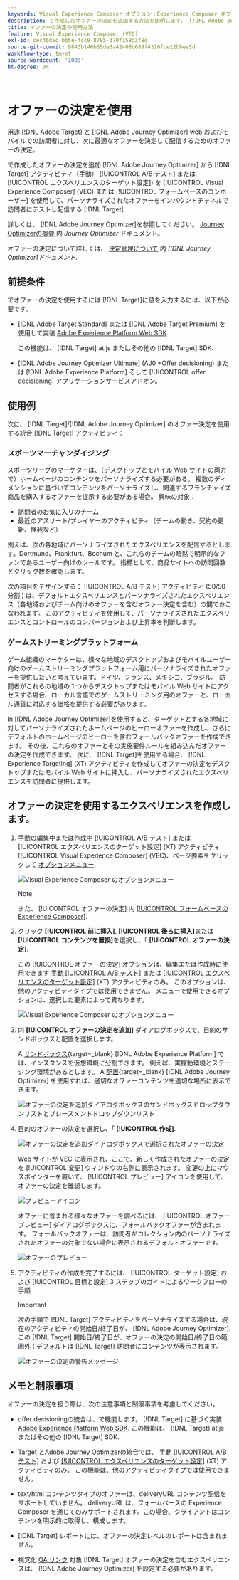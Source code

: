 ```yaml
---
keywords: Visual Experience Composer オプション；Experience Composer オプション；エクスペリエンスオプション；オファーの決定；offer decisioning;ajo;Journey Optimizer
description: で作成したオファーの決定を追加する方法を説明します。 [!DNL Adobe Journey Optimizer] を「 」アクティビティに追加します。
title: オファーの決定の使用方法
feature: Visual Experience Composer (VEC)
exl-id: cec46d5c-bb5e-4cc9-8785-370f158d3f8e
source-git-commit: 9843b146b35de3a42408b689f4326fce12bbee5d
workflow-type: tm+mt
source-wordcount: '1003'
ht-degree: 0%

---
```


# オファーの決定を使用

用途 [!DNL Adobe Target] と [!DNL Adobe Journey Optimizer] web およびモバイルでの訪問者に対し、次に最適なオファーを決定して配信するためのオファーの決定。

で作成したオファーの決定を追加 [!DNL Adobe Journey Optimizer] から [!DNL Target] アクティビティ（手動） [!UICONTROL A/B テスト] または [!UICONTROL エクスペリエンスのターゲット設定]) を [!UICONTROL Visual Experience Composer] (VEC) または [!UICONTROL フォームベースのコンポーザー] を使用して、パーソナライズされたオファーをインバウンドチャネルで訪問者にテストし配信する [!DNL Target].

詳しくは、 [!DNL Adobe Journey Optimizer]を参照してください。 [Journey Optimizerの概要](https://experienceleague.adobe.com/docs/journey-optimizer/using/get-started/get-started.html) 内 *Journey Optimizer* ドキュメント。

オファーの決定について詳しくは、 [決定管理について](https://experienceleague.adobe.com/docs/journey-optimizer/using/offer-decisioniong/get-started/starting-offer-decisioning.html) 内 *[!DNL Journey Optimizer]ドキュメント*.

## 前提条件

でオファーの決定を使用するには [!DNL Target]に値を入力するには、以下が必要です。

* [!DNL Adobe Target Standard] または [!DNL Adobe Target Premium] を使用して実装 [Adobe Experience Platform Web SDK](/help/c-implementing-target/c-implementing-target-for-client-side-web/aep-web-sdk.md).

   この機能は、 [!DNL Target] at.js またはその他の [!DNL Target] SDK.

* [!DNL Adobe Journey Optimizer Ultimate] (AJ0 +Offer decisioning) または [!DNL Adobe Experience Platform] そして [!UICONTROL offer decisioning] アプリケーションサービスアドオン。

## 使用例

次に、 [!DNL Target]/[!DNL Adobe Journey Optimizer] のオファー決定を使用する統合 [!DNL Target] アクティビティ：

### スポーツマーチャンダイジング

スポーツリーグのマーケターは、（デスクトップとモバイル Web サイトの両方で）ホームページのコンテンツをパーソナライズする必要がある。 複数のディメンションに基づいてコンテンツをパーソナライズし、関連するフランチャイズ商品を購入するオファーを提示する必要がある場合。 興味の対象：

* 訪問者のお気に入りのチーム
* 最近のアスリート/プレイヤーのアクティビティ（チームの動き、契約の更新、怪我など）

例えば、次の各地域にパーソナライズされたエクスペリエンスを配信するとします。Dortmund、Frankfurt、Bochum と、これらのチームの暗黙で明示的なファンであるユーザー向けのツールです。 指標として、商品サイトへの訪問回数とクリック数を確認します。

次の項目をデザインする： [!UICONTROL A/B テスト] アクティビティ (50/50分割 ) は、デフォルトエクスペリエンスとパーソナライズされたエクスペリエンス（各地域およびチーム向けのオファーを含むオファー決定を含む）の間でおこなわれます。 このアクティビティを使用して、パーソナライズされたエクスペリエンスとコントロールのコンバージョンおよび上昇率を判断します。

### ゲームストリーミングプラットフォーム

ゲーム組織のマーケターは、様々な地域のデスクトップおよびモバイルユーザー向けのゲームストリーミングプラットフォーム用にパーソナライズされたオファーを提供したいと考えています。ドイツ、フランス、メキシコ、ブラジル。 訪問者がこれらの地域の 1 つからデスクトップまたはモバイル Web サイトにアクセスする場合、ローカル言語でのゲームストリーミング用のオファーと、ローカル通貨に対応する価格を提供する必要があります。

In [!DNL Adobe Journey Optimizer]を使用すると、ターゲットとする各地域に対してパーソナライズされたホームページのヒーローオファーを作成し、さらにデフォルトのホームページのヒーローを含むフォールバックオファーを作成できます。 その後、これらのオファーとその実施要件ルールを組み込んだオファーの決定を作成できます。 次に、 [!DNL Target]を使用する場合、 [!DNL Experience Targeting] (XT) アクティビティを作成してオファーの決定をデスクトップまたはモバイル Web サイトに挿入し、パーソナライズされたエクスペリエンスを訪問者に提供します。

## オファーの決定を使用するエクスペリエンスを作成します。

1. 手動の編集中または作成中 [!UICONTROL A/B テスト] または [!UICONTROL エクスペリエンスのターゲット設定] (XT) アクティビティ [!UICONTROL Visual Experience Composer] (VEC)、ページ要素をクリックして [オプションメニュー](/help/c-experiences/c-visual-experience-composer/viztarget-options.md).

   ![Visual Experience Composer のオプションメニュー](assets/options-menu1.png)

   >[!NOTE]
   >
   >また、 [!UICONTROL オファーの決定] 内 [[!UICONTROL フォームベースの Experience Composer]](/help/c-experiences/form-experience-composer.md).

1. クリック **[!UICONTROL 前に挿入]**, **[!UICONTROL 後ろに挿入]**&#x200B;または **[!UICONTROL コンテンツを置換]**&#x200B;を選択し、「 **[!UICONTROL オファーの決定]**.

   この [!UICONTROL オファーの決定] オプションは、編集または作成時に使用できます [手動 [!UICONTROL A/B テスト]](/help/c-activities/t-test-ab/test-ab.md#types) または [[!UICONTROL エクスペリエンスのターゲット設定]](/help/c-activities/t-experience-target/experience-target.md) (XT) アクティビティのみ。 このオプションは、他のアクティビティタイプでは使用できません。 メニューで使用できるオプションは、選択した要素によって異なります。

   ![Visual Experience Composer のオプションメニュー](assets/options-menu.png)

1. 内 **[!UICONTROL オファーの決定を追加]** ダイアログボックスで、目的のサンドボックスと配置を選択します。

   A [サンドボックス](https://experienceleague.adobe.com/docs/experience-platform/sandbox/ui/overview.html){target=_blank} [!DNL Adobe Experience Platform] では、インスタンスを仮想環境に分割できます。 例えば、実稼動環境とステージング環境があるとします。 A [配置](https://experienceleague.adobe.com/docs/journey-optimizer/using/offer-decisioniong/create-components/creating-placements.html){target=_blank} [!DNL Adobe Journey Optimizer] を使用すれば、適切なオファーコンテンツを適切な場所に表示できます。

   ![オファーの決定を追加ダイアログボックスのサンドボックスドロップダウンリストとプレースメントドロップダウンリスト](/help/c-integrating-target-with-mac/ajo/assets/sandbox-placement.png)

1. 目的のオファーの決定を選択し、「 **[!UICONTROL 作成]**.

   ![オファーの決定を追加ダイアログボックスで選択されたオファーの決定](assets/offer-decision.png)

   Web サイトが VEC に表示され、ここで、新しく作成されたオファーの決定を [!UICONTROL 変更] ウィンドウの右側に表示されます。 変更の上にマウスポインターを置いて、 [!UICONTROL プレビュー] アイコンを使用して、オファーの決定を確認します。

   ![プレビューアイコン](assets/preview-icon.png)

   オファーに含まれる様々なオファーを調べるには、 [!UICONTROL オファープレビュー] ダイアログボックスに、フォールバックオファーが含まれます。 フォールバックオファーは、訪問者がコレクション内のパーソナライズされたオファーの対象でない場合に表示されるデフォルトオファーです。

   ![オファーのプレビュー](assets/offer-preview.png)

1. アクティビティの作成を完了するには、 [!UICONTROL ターゲット設定] および [!UICONTROL 目標と設定] 3 ステップのガイドによるワークフローの手順

   >[!IMPORTANT]
   >
   >次の手順で [!DNL Target] アクティビティをパーソナライズする場合は、現在のアクティビティの開始日/終了日が、 [!DNL Adobe Journey Optimizer]. この [!DNL Target] 開始日/終了日が、オファーの決定の開始日/終了日の範囲外 ( デフォルトは [!DNL Target] 訪問者にコンテンツが表示されます。

   ![オファーの決定の警告メッセージ](/help/c-integrating-target-with-mac/ajo/assets/offer-decision-warning.png)

## メモと制限事項

オファーの決定を扱う際は、次の注意事項と制限事項を考慮してください。

* offer decisioningの統合は、で機能します。 [!DNL Target] に基づく実装 [Adobe Experience Platform Web SDK](/help/c-implementing-target/c-implementing-target-for-client-side-web/aep-web-sdk.md). この機能は、 [!DNL Target] at.js またはその他の [!DNL Target] SDK.

* Target とAdobe Journey Optimizerの統合では、 [手動 [!UICONTROL A/B テスト]](/help/c-activities/t-test-ab/test-ab.md#types) および [[!UICONTROL エクスペリエンスのターゲット設定]](/help/c-activities/t-experience-target/experience-target.md) (XT) アクティビティのみ。 この機能は、他のアクティビティタイプでは使用できません。

* text/html コンテンツタイプのオファーは、deliveryURL コンテンツ配信をサポートしていません。 deliveryURL は、フォームベースの Experience Composer を通じてのみサポートされます。この場合、クライアントはコンテンツを明示的に取得し、構成します。

* [!DNL Target] レポートには、オファーの決定レベルのレポートは含まれません。

* 視覚化 [QA リンク](/help/c-activities/c-activity-qa/activity-qa.md) 対象 [!DNL Target] オファーの決定を含むエクスペリエンスは、 [!DNL Adobe Journey Optimizer] を設定する必要があります。
